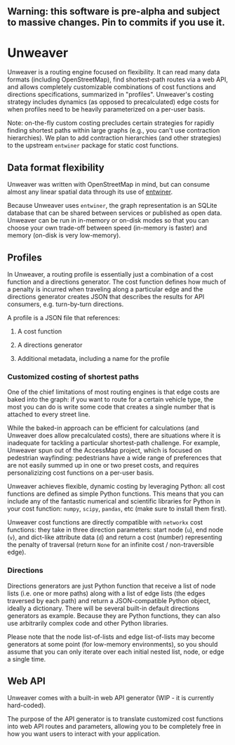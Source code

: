 ## Warning: this software is pre-alpha and subject to massive changes. Pin to commits if you use it.

# Unweaver

Unweaver is a routing engine focused on flexibility. It can read many data formats
(including OpenStreetMap), find shortest-path routes via a web API, and allows
completely customizable combinations of cost functions and directions specifications,
summarized in "profiles". Unweaver's costing strategy includes dynamics (as opposed
to precalculated) edge costs for when profiles need to be heavily parameterized on a
per-user basis.

Note: on-the-fly custom costing precludes certain strategies for rapidly finding
shortest paths within large graphs (e.g., you can't use contraction hierarchies). We
plan to add contraction hierarchies (and other strategies) to the upstream `entwiner`
package for static cost functions.

## Data format flexibility

Unweaver was written with OpenStreetMap in mind, but can consume almost any linear
spatial data through its use of [entwiner](https://github.com/nbolten/entwiner).

Because Unweaver uses `entwiner`, the graph representation is an SQLite database that
can be shared between services or published as open data. Unweaver can be run in
in-memory or on-disk modes so that you can choose your own trade-off between speed
(in-memory is faster) and memory (on-disk is very low-memory).

## Profiles

In Unweaver, a routing profile is essentially just a combination of a cost function
and a directions generator. The cost function defines how much of a penalty is incurred
when traveling along a particular edge and the directions generator creates JSON that
describes the results for API consumers, e.g. turn-by-turn directions.

A profile is a JSON file that references:

1. A cost function

2. A directions generator

3. Additional metadata, including a name for the profile

### Customized costing of shortest paths

One of the chief limitations of most routing engines is that edge costs are baked into
the graph: if you want to route for a certain vehicle type, the most you can do is
write some code that creates a single number that is attached to every street line.

While the baked-in approach can be efficient for calculations (and Unweaver does
allow precalculated costs), there are situations where it is inadequate for tackling
a particular shortest-path challenge. For example, Unweaver spun out of the AccessMap
project, which is focused on pedestrian wayfinding: pedestrians have a wide range of
preferences that are not easily summed up in one or two preset costs, and requires
personalizizing cost functions on a per-user basis.

Unweaver achieves flexible, dynamic costing by leveraging Python: all cost functions
are defined as simple Python functions. This means that you can include any of the
fantastic numerical and scientific libraries for Python in your cost function: `numpy`,
`scipy`, `pandas`, etc (make sure to install them first).

Unweaver cost functions are directly compatible with `networkx` cost functions: they
take in three direction parameters: start node (`u`), end node (`v`), and dict-like
attribute data (`d`) and return a cost (number) representing the penalty of traversal
(return `None` for an infinite cost / non-traversible edge).

### Directions

Directions generators are just Python function that receive a list of node lists (i.e.
one or more paths) along with a list of edge lists (the edges traversed by each path)
and return a JSON-compatible Python object, ideally a dictionary. There will be
several built-in default directions generators as example. Because they are Python
functions, they can also use arbitrarily complex code and other Python libraries.

Please note that the node list-of-lists and edge list-of-lists may become generators
at some point (for low-memory environments), so you should assume that you can only
iterate over each initial nested list, node, or edge a single time.

## Web API

Unweaver comes with a built-in web API generator (WIP - it is currently hard-coded).

The purpose of the API generator is to translate customized cost functions into
web API routes and parameters, allowing you to be completely free in how you want
users to interact with your application.
